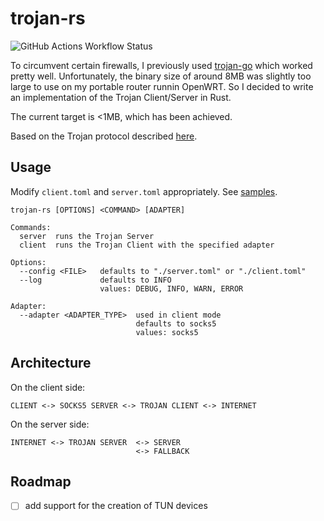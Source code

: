 # trojan-rs

![GitHub Actions Workflow Status](https://img.shields.io/github/actions/workflow/status/naresh97/trojan-rs/rust.yml)

To circumvent certain firewalls, I previously used [trojan-go](https://github.com/p4gefau1t/trojan-go) which worked pretty well. Unfortunately, the binary size of around 8MB was slightly too large to use on my portable router runnin OpenWRT. So I decided to write an implementation of the Trojan Client/Server in Rust.

The current target is <1MB, which has been achieved.

Based on the Trojan protocol described [here](https://github.com/trojan-gfw/trojan).

## Usage

Modify `client.toml` and `server.toml` appropriately. See [samples](samples/).

```
trojan-rs [OPTIONS] <COMMAND> [ADAPTER]

Commands:
  server  runs the Trojan Server
  client  runs the Trojan Client with the specified adapter

Options:
  --config <FILE>   defaults to "./server.toml" or "./client.toml"
  --log             defaults to INFO
                    values: DEBUG, INFO, WARN, ERROR

Adapter:
  --adapter <ADAPTER_TYPE>  used in client mode
                            defaults to socks5
                            values: socks5
```

## Architecture

On the client side:

```
CLIENT <-> SOCKS5 SERVER <-> TROJAN CLIENT <-> INTERNET
```

On the server side:
```
INTERNET <-> TROJAN SERVER  <-> SERVER
                            <-> FALLBACK
```

## Roadmap

- [ ] add support for the creation of TUN devices
